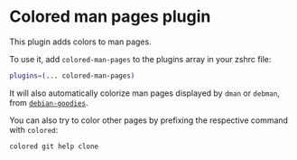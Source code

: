 # Colored man pages plugin

This plugin adds colors to man pages.

To use it, add `colored-man-pages` to the plugins array in your zshrc file:

```zsh
plugins=(... colored-man-pages)
```

It will also automatically colorize man pages displayed by `dman` or `debman`,
from [`debian-goodies`](https://packages.debian.org/stable/debian-goodies).

You can also try to color other pages by prefixing the respective command with `colored`:

```zsh
colored git help clone
```
